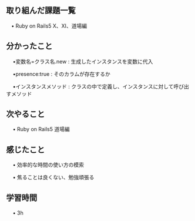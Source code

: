 ## 取り組んだ課題一覧
    
 　• Ruby on Rails5  X、XI、道場編　

## 分かったこと
　 •変数名=クラス名.new : 生成したインスタンスを変数に代入

　 •presence:true : そのカラムが存在するか

　 •インスタンスメソッド : クラスの中で定義し、インスタンスに対して呼び出すメソッド

## 次やること　

　 • Ruby on Rails5 道場編　

## 感じたこと

　 • 効率的な時間の使い方の模索

　 • 焦ることは良くない、勉強頑張る
## 学習時間

　 • 3h